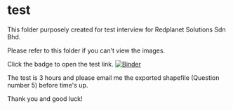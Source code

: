 # test
This folder purposely created for test interview for Redplanet Solutions Sdn Bhd.

Please refer to this folder if you can't view the images.

Click the badge to open the test link.
[![Binder](https://mybinder.org/badge.svg)](https://mybinder.org/v2/gh/srieazrina/test/master?filepath=rps_test.ipynb)

The test is 3 hours and please email me the exported shapefile (Question number 5) before time's up.

Thank you and good luck!
